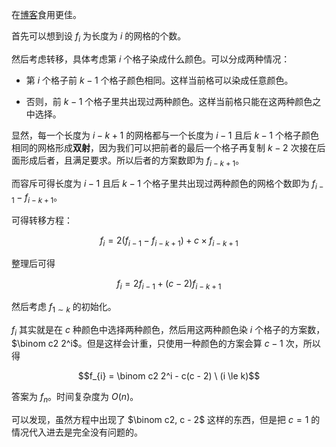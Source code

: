 在[博客](https://yjh965.github.io/post/abc279g-at-most-2-colors-ti-jie/)食用更佳。

首先可以想到设 $f_i$ 为长度为 $i$ 的网格的个数。

然后考虑转移，具体考虑第 $i$ 个格子染成什么颜色。可以分成两种情况：

- 第 $i$ 个格子前 $k - 1$ 个格子颜色相同。这样当前格可以染成任意颜色。

- 否则，前 $k - 1$ 个格子里共出现过两种颜色。这样当前格只能在这两种颜色之中选择。

显然，每一个长度为 $i - k + 1$ 的网格都与一个长度为 $i - 1$ 且后 $k - 1$ 个格子颜色相同的网格形成**双射**，因为我们可以把前者的最后一个格子再复制 $k - 2$ 次接在后面形成后者，且满足要求。所以后者的方案数即为 $f_{i - k + 1}$。

而容斥可得长度为 $i - 1$ 且后 $k - 1$ 个格子里共出现过两种颜色的网格个数即为 $f_{i - 1} - f_{i - k + 1}$。

可得转移方程：

$$f_{i} = 2(f_{i - 1} - f_{i - k + 1}) + c \times f_{i - k + 1}$$

整理后可得

$$f_{i} = 2f_{i - 1} + (c - 2)f_{i - k + 1}$$

然后考虑 $f_{1 \sim k}$ 的初始化。

$f_i$ 其实就是在 $c$ 种颜色中选择两种颜色，然后用这两种颜色染 $i$ 个格子的方案数，$\binom c2 2^i$。但是这样会计重，只使用一种颜色的方案会算 $c - 1$ 次，所以得

$$f_{i} = \binom c2 2^i - c(c - 2) \ (i \le k)$$

答案为 $f_{n}$。时间复杂度为 $O(n)$。

可以发现，虽然方程中出现了 $\binom c2, c - 2$ 这样的东西，但是把 $c = 1$ 的情况代入进去是完全没有问题的。